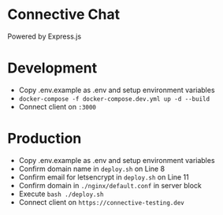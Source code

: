 # Connective Chat
Powered by Express.js

# Development
- Copy .env.example as .env and setup environment variables
- `docker-compose -f docker-compose.dev.yml up -d --build`
- Connect client on `:3000`

# Production
- Copy .env.example as .env and setup environment variables
- Confirm domain name in `deploy.sh` on Line 8
- Confirm email for letsencrypt in `deploy.sh` on Line 11
- Confirm domain in `./nginx/default.conf` in server block
- Execute `bash ./deploy.sh`
- Connect client on `https://connective-testing.dev`